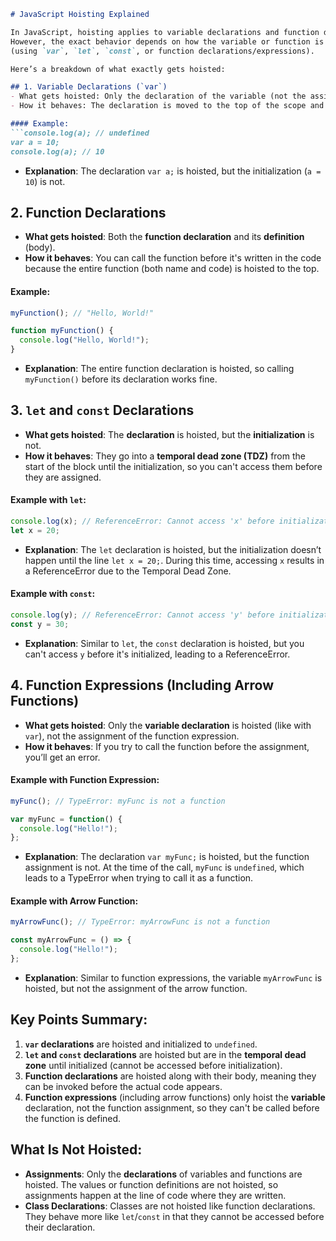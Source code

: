 
```markdown
# JavaScript Hoisting Explained

In JavaScript, hoisting applies to variable declarations and function declarations. 
However, the exact behavior depends on how the variable or function is declared 
(using `var`, `let`, `const`, or function declarations/expressions). 

Here’s a breakdown of what exactly gets hoisted:

## 1. Variable Declarations (`var`)
- What gets hoisted: Only the declaration of the variable (not the assignment).
- How it behaves: The declaration is moved to the top of the scope and is initialized with `undefined`.

#### Example:
```console.log(a); // undefined
var a = 10;
console.log(a); // 10
```
- **Explanation**: The declaration `var a;` is hoisted, but the initialization (`a = 10`) is not.

## 2. **Function Declarations**
- **What gets hoisted**: Both the **function declaration** and its **definition** (body).
- **How it behaves**: You can call the function before it's written in the code because the entire function (both name and code) is hoisted to the top.

#### Example:
```javascript
myFunction(); // "Hello, World!"

function myFunction() {
  console.log("Hello, World!");
}
```
- **Explanation**: The entire function declaration is hoisted, so calling `myFunction()` before its declaration works fine.

## 3. **`let` and `const` Declarations**
- **What gets hoisted**: The **declaration** is hoisted, but the **initialization** is not.
- **How it behaves**: They go into a **temporal dead zone (TDZ)** from the start of the block until the initialization, so you can't access them before they are assigned.

#### Example with `let`:
```javascript
console.log(x); // ReferenceError: Cannot access 'x' before initialization
let x = 20;
```
- **Explanation**: The `let` declaration is hoisted, but the initialization doesn’t happen until the line `let x = 20;`. During this time, accessing `x` results in a ReferenceError due to the Temporal Dead Zone.

#### Example with `const`:
```javascript
console.log(y); // ReferenceError: Cannot access 'y' before initialization
const y = 30;
```
- **Explanation**: Similar to `let`, the `const` declaration is hoisted, but you can't access `y` before it's initialized, leading to a ReferenceError.

## 4. **Function Expressions (Including Arrow Functions)**
- **What gets hoisted**: Only the **variable declaration** is hoisted (like with `var`), not the assignment of the function expression.
- **How it behaves**: If you try to call the function before the assignment, you’ll get an error.

#### Example with Function Expression:
```javascript
myFunc(); // TypeError: myFunc is not a function

var myFunc = function() {
  console.log("Hello!");
};
```
- **Explanation**: The declaration `var myFunc;` is hoisted, but the function assignment is not. At the time of the call, `myFunc` is `undefined`, which leads to a TypeError when trying to call it as a function.

#### Example with Arrow Function:
```javascript
myArrowFunc(); // TypeError: myArrowFunc is not a function

const myArrowFunc = () => {
  console.log("Hello!");
};
```
- **Explanation**: Similar to function expressions, the variable `myArrowFunc` is hoisted, but not the assignment of the arrow function.

## Key Points Summary:
1. **`var` declarations** are hoisted and initialized to `undefined`.
2. **`let` and `const` declarations** are hoisted but are in the **temporal dead zone** until initialized (cannot be accessed before initialization).
3. **Function declarations** are hoisted along with their body, meaning they can be invoked before the actual code appears.
4. **Function expressions** (including arrow functions) only hoist the **variable** declaration, not the function assignment, so they can't be called before the function is defined.

## What Is Not Hoisted:
- **Assignments**: Only the **declarations** of variables and functions are hoisted. The values or function definitions are not hoisted, so assignments happen at the line of code where they are written.
- **Class Declarations**: Classes are not hoisted like function declarations. They behave more like `let`/`const` in that they cannot be accessed before their declaration.
